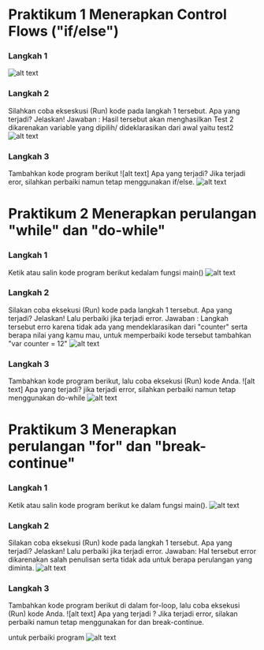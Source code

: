 # Praktikum 1 Menerapkan Control Flows ("if/else")
### Langkah 1
![alt text](https://github.com/BagusRezky/2141720210-mobile-2023/blob/main/week-03/docs/Praktikum%201%20soal%201.png)
### Langkah 2
Silahkan coba ekseskusi (Run) kode pada langkah 1 tersebut. Apa yang terjadi? Jelaskan!
Jawaban : Hasil tersebut akan menghasilkan Test 2 dikarenakan variable yang dipilih/ dideklarasikan dari awal yaitu test2
![alt text](https://github.com/BagusRezky/2141720210-mobile-2023/blob/main/week-03/docs/Praktikum%201%20soal%202.png)
### Langkah 3
Tambahkan kode program berikut
![alt text]
Apa yang terjadi? Jika terjadi eror, silahkan perbaiki namun tetap menggunakan if/else.
![alt text](https://github.com/BagusRezky/2141720210-mobile-2023/blob/main/week-03/docsPraktikum%201%20soal%203%20jawaban.PNG)

# Praktikum 2 Menerapkan perulangan "while" dan "do-while"
### Langkah 1
Ketik atau salin kode program berikut kedalam fungsi main()
![alt text](https://github.com/BagusRezky/2141720210-mobile-2023/blob/main/week-03/docs/Praktikum%202%20soal%201.png)
### Langkah 2
Silakan coba eksekusi (Run) kode pada langkah 1 tersebut. Apa yang terjadi? Jelaskan! Lalu perbaiki jika terjadi error.
Jawaban : Langkah tersebut erro karena tidak ada yang mendeklarasikan dari "counter" serta berapa nilai yang kamu mau, untuk memperbaiki kode tersebut tambahkan "var counter = 12"
![alt text](https://github.com/BagusRezky/2141720210-mobile-2023/blob/main/week-03/docs/Praktikum%202%20soal%202.png)
### Langkah 3
Tambahkan kode program berikut, lalu coba eksekusi (Run) kode Anda.
![alt text]
Apa yang terjadi? jika terjadi error, silahkan perbaiki namun tetap menggunakan do-while
![alt text](https://github.com/BagusRezky/2141720210-mobile-2023/blob/main/week-03/docs/Praktikum%202%20soal%203%20jawaban.PNG)
# Praktikum 3 Menerapkan perulangan "for" dan "break-continue"
### Langkah 1
Ketik atau salin kode program berikut ke dalam fungsi main().
![alt text](https://github.com/BagusRezky/2141720210-mobile-2023/blob/main/week-03/docs/Praktikum%203%20soal%201.PNG)
### Langkah 2
Silakan coba eksekusi (Run) kode pada langkah 1 tersebut. Apa yang terjadi? Jelaskan! Lalu perbaiki jika terjadi error.
Jawaban: Hal tersebut error dikarenakan salah penulisan serta tidak ada untuk berapa perulangan yang diminta.
![alt text](https://github.com/BagusRezky/2141720210-mobile-2023/blob/main/week-03/docs/Praktikum%203%20soal%202.PNG)

### Langkah 3
Tambahkan kode program berikut di dalam for-loop, lalu coba eksekusi (Run) kode Anda.
![alt text]
Apa yang terjadi ? Jika terjadi error, silakan perbaiki namun tetap menggunakan for dan break-continue.

untuk perbaiki program 
![alt text](https://github.com/BagusRezky/2141720210-mobile-2023/blob/main/week-03/docs/Praktikum%203%20soal%203.PNG)